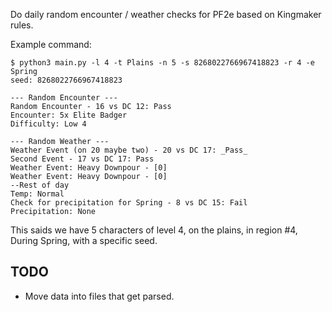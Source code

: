 Do daily random encounter / weather checks for PF2e based on Kingmaker rules.

Example command:
```
$ python3 main.py -l 4 -t Plains -n 5 -s 8268022766967418823 -r 4 -e Spring
seed: 8268022766967418823

--- Random Encounter ---
Random Encounter - 16 vs DC 12: Pass
Encounter: 5x Elite Badger
Difficulty: Low 4

--- Random Weather ---
Weather Event (on 20 maybe two) - 20 vs DC 17: _Pass_
Second Event - 17 vs DC 17: Pass
Weather Event: Heavy Downpour - [0]
Weather Event: Heavy Downpour - [0]
--Rest of day
Temp: Normal
Check for precipitation for Spring - 8 vs DC 15: Fail
Precipitation: None
```
This saids we have 5 characters of level 4, on the plains, in region #4, During Spring, with a specific seed.

## TODO
* Move data into files that get parsed.